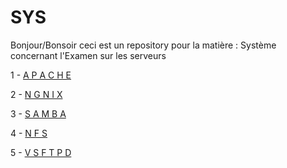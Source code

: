 # SYS
Bonjour/Bonsoir ceci est un repository pour la matière : Système concernant l'Examen sur les serveurs 

1 -  <a href='https://github.com/KennyRandria/SYS/blob/main/A%20P%20A%20C%20H%20E.md'>A P A C H E</a>

2 - <a href='https://github.com/KennyRandria/SYS/blob/main/NGNIX'>N G N I X</a>

3 - <a href='https://github.com/KennyRandria/SYS/blob/main/SAMBA'>S A M B A</a>

4 - <a href='https://github.com/KennyRandria/SYS/blob/main/NFS'>N F S</a>

5 - <a href='https://github.com/KennyRandria/SYS/blob/main/VSFTPD'>V S F T P D</a>
